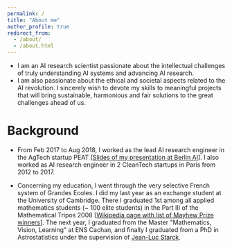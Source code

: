 ```yaml
---
permalink: /
title: "About me"
author_profile: true
redirect_from: 
  - /about/
  - /about.html
---
```


- I am an AI research scientist passionate about the intellectual challenges of truly understanding AI systems and advancing AI research. 
- I am also passionate about the ethical and societal aspects related to the AI revolution. I sincerely wish to devote my skills to meaningful projects that will bring sustainable, harmonious and fair solutions to the great challenges ahead of us.

# Background

- From Feb 2017 to Aug 2018, I worked as the lead AI research engineer in the AgTech startup PEAT [[Slides of my presentation at Berlin AI](/files/2018-05-23-BerlinAI.pdf)]. I also worked as AI research engineer in 2 CleanTech startups in Paris from 2012 to 2017.

- Concerning my education, I went through the very selective French system of Grandes Ecoles. I did my last year as an exchange student at the University of Cambridge. There I graduated 1st among all applied mathematics students (~ 100 elite students) in the Part III of the Mathematical Tripos 2008 [[Wikipedia page with list of Mayhew Prize winners](https://en.wikipedia.org/wiki/Mayhew_Prize)]. The next year, I graduated from the Master "Mathematics, Vision, Learning" at ENS Cachan, and finally I graduated from a PhD in Astrostatistics under the supervision of [Jean-Luc Starck](http://jstarck.cosmostat.org/).

